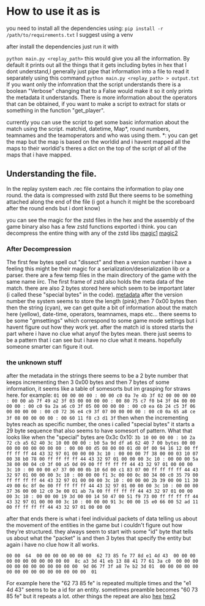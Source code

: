 # How to use it as is
you need to install all the dependencies using:
`
pip install -r /path/to/requirements.txt
`
I suggest using a venv

after install the dependencies just run it with 

`
python main.py <replay_path>
`
this would give you all the information. By default it prints out all the things that it gets including bytes in hex that I dont understand,I generally just pipe that information into a file to read it separately using this command
`
python main.py <replay_path> > output.txt
`
If you want only the infomration that the script understands there is a boolean "Verbose" changing that to a False would make it so it only prints the metadata it understands. There is more information about the operators that can be obtained, if you want to make a script to extract for stats or something in the function "get_player".


currently you can use the script to get some basic information about the match using the script. matchid, datetime, Map*, round numbers, teamnames and the teamoperators and who was using them.
*: you can get the map but the map is based on the worldid and i havent mapped all the maps to their worldid's theres a dict on the top of the script of all of the maps that i have mapped.

## Understanding the file.
In the replay system each .rec file contains the information to play one round. the data is compressed with zstd But there seems to be something attached along the end of the file  (i got a hunch it might be the scoreboard after the round ends but i dont know)

you can see the magic for the zstd files in the hex and the assembly of the game binary also has a few zstd functions exported i think.
you can decompress the entire thing with any of the zstd libs
[magic1](docs/Magic.PNG) [magic2](docs/Magic2.PNG)

### After Decompression
The first few bytes spell out "dissect" and then a version number i have a feeling this might be their magic for a serialization/deserialization lib or a parser. there are a few temp files in the main directory of the game with the same name iirc. 
The first frame of zstd also holds the meta data of the match. there are also 2 bytes stored here which seem to be important later (i called these "special bytes" in the code).
[metadata](docs/metadata.PNG) 
after the version number the system seems to store the length (pink),then 7 0x00 bytes then then the string (cyan), we can get quite a bit of information about the match here (yellow), date-time, operators, teamnames, maps etc... there seems to be some "gmsettings" which correspond to some game mode settings but i havent figure out how they work yet. after the match id is stored starts the part where i have no clue what anyof the bytes mean. there just seems to be a pattern that i can see but i have no clue what it means. hopefully someone smarter can figure it out.

### the unknown stuff
after the metadata in the strings there seems to be a 2 byte number that keeps incrementing then 3 0x00 bytes and then 7 bytes of some information, it seems like a table of somesorts but im grasping for straws here. for example:
`
01 00 00 00 00 : 00 00 c0 0a 7e 4b 3f
02 00 00 00 00 : 00 00 ab 7f 49 a2 3f
03 00 00 00 00 : 00 80 75 c7 f0 b4 3f
04 00 00 00 00 : 00 c0 9a 2a a6 c0 3f
05 00 00 00 00 : 00 c0 ea 6b 24 c5 3f
06 00 00 00 00 : 00 c0 72 36 e4 c9 3f
07 00 00 00 00 : 00 c0 0a 65 a8 ce 3f
08 00 00 00 00 : 00 60 11 f8 c3 d1 3f
`
then when the incrementing bytes reach as specific number, the ones i called "special bytes" it starts a 29 byte sequence that also seems to have somesort of pattern. What that looks like when the "special" bytes are 0x3c 0x10:
`
3b 10 00 00 00 : b0 2a 72 cb a5 62 40
3c 10 00 00 00 : b0 5a 9d df a6 62 40
7 00 bytes 00 00 00 00 00 00 00
00 00 : 00 00 00 d5 08 00 00 01 d0 0f 00 94 16 12 00 ff ff ff ff 44 43 32 97 01 00 00 00
3c 10 : 00 00 00 7f 38 00 00 03 10 07 00 38 b0 78 00 ff ff ff ff 44 43 32 97 01 00 00 00
3c 10 : 00 00 00 5a 38 00 00 04 c0 3f 00 a5 0d 09 00 ff ff ff ff 44 43 32 97 01 00 00 00
3c 10 : 00 00 00 e7 37 00 00 0b 10 6d 00 c1 83 07 00 ff ff ff ff 44 43 32 97 01 00 00 00
3c 10 : 00 00 00 f1 3c 00 00 0c 80 34 00 c0 35 79 00 ff ff ff ff 44 43 32 97 01 00 00 00
3c 10 : 00 00 00 2b 39 00 00 11 30 49 00 6c 8f 0e 00 ff ff ff ff 44 43 32 97 01 00 00 00
3c 10 : 00 00 00 37 36 00 00 12 c0 3e 00 01 ab 7a 00 ff ff ff ff 44 43 32 97 01 00 00 00
3c 10 : 00 00 00 19 3d 00 00 14 50 47 00 51 f9 73 00 ff ff ff ff 44 43 32 97 01 00 00 00
3c 10 : 00 00 00 91 3c 00 00 15 e0 66 00 52 ad 11 00 ff ff ff ff 44 43 32 97 01 00 00 00
`

after that ends there is what i feel individual packets of data telling us about the movement of the entities in the game but i couldn't figure out how they're structured. they always seem to start with some "id" byte that tells us about what the "packet" is and then 3 bytes that specify the entity but again i have no clue how it all works.

`
00 00 
64 
00 00 00 00 00 00 00 
62 73 85 fe 77 8d e1 4d 43 
00 00 00 00 00 00 00 00 00 00 00 
8c a3 3d 41 eb 13 88 41 77 61 3a c0 
00 00 00 00 00 00 00 00 00 00 00 00 
9d 06 7f 3f a8 7e b2 3d 01 
00 00 00 00 00 00 00 00 00 00 00 00 00 00 00 
01 
`

For example here the "62 73 85 fe" is repeated multiple times and the "e1 4d 43" seems to be a id for an entity. sometimes preamble becomes "60 73 85 fe" but it repeats a lot. other things the repeat are also [hex](docs/hex.PNG)  [hex2](docs/hex2.PNG) 